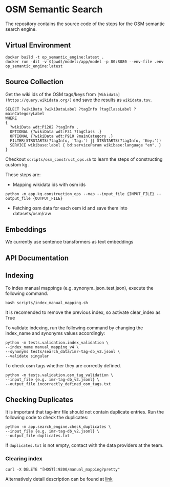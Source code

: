 # OSM Semantic Search

The repository contains the source code of the steps for the OSM semantic search engine.

## Virtual Environment

```
docker build -t op_semantic_engine:latest .
docker run -dit -v $(pwd)/model:/app/model -p 80:8080 --env-file .env op_semantic_engine:latest
```

## Source Collection

Get the wiki ids of the OSM tags/keys from `[Wikidata](https://query.wikidata.org/)` and save the results
as `wikidata.tsv`.

```
SELECT ?wikiData ?wikiDataLabel ?tagInfo ?tagClassLabel ?mainCategoryLabel
WHERE 
{
  ?wikiData wdt:P1282 ?tagInfo .
  OPTIONAL {?wikiData wdt:P31 ?tagClass .}
  OPTIONAL {?wikiData wdt:P910 ?mainCategory .}
  FILTER(STRSTARTS(?tagInfo, 'Tag:') || STRSTARTS(?tagInfo, 'Key:'))
  SERVICE wikibase:label { bd:serviceParam wikibase:language "en". }
}
```

Checkout `scripts/osm_construct_ops.sh` to learn the steps of constructing custom kg.

These steps are:

- Mapping wikidata ids with osm ids

```shell
python -m app.kg.construction_ops --map --input_file {INPUT_FILE} --output_file {OUTPUT_FILE}
```

- Fetching osm data for each osm id and save them into datasets/osm/raw

## Embeddings

We currently use sentence transformers as text embeddings

## API Documentation

## Indexing

To index manual mappings (e.g. synonym_json_test.json), execute the following command.

```shell
bash scripts/index_manual_mapping.sh
```

It is recomended to remove the previous index, so activate clear_index as True

To validate indexing, run the following command by changing the index_name and synonyms values accordingly:
```shell
python -m tests.validation.index_validation \
--index_name manual_mapping_v4 \
--synonyms tests/search_data/imr-tag-db_v2.jsonl \
--validate singular
```

To check osm tags whether they are correctly defined.
```shell
python -m tests.validation.osm_tag_validation \
--input_file {e.g. imr-tag-db_v2.jsonl} \
--output_file incorrectly_defined_osm_tags.txt
```


## Checking Duplicates
It is important that tag-imr file should not contain duplicate entries. Run the following code to check the duplicates:

```shell
python -m app.search_engine.check_duplicates \
--input_file {e.g. imr-tag-db_v2.jsonl} \
--output_file duplicates.txt
```

If `duplicates.txt` is not empty, contact with the data providers at the team.

### Clearing index

`curl -X DELETE "[HOST]:9200/manual_mapping?pretty"`

Alternatively detail description can be found
at [link](https://deutschewelle.sharepoint.com/:w:/t/GR-GR-ReCo-KID2/EWZ2XjKlDiNLhLMUBKYVqukBvTDFrbU4AS_Pmb6OE9eQpw?e=LH5fyj)